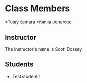 # Class Members
*Tulay Samara
*Kahila Jenerette
## Instructor

The instructor's name is Scott Dossey

## Students

* Test student 1
